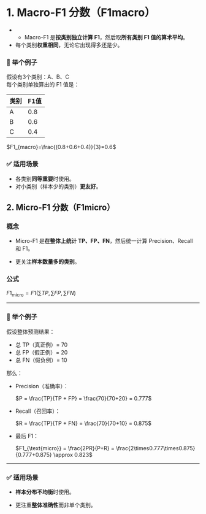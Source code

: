 # 1. **Macro-F1 分数（F1macro）**

- - Macro-F1 是**按类别独立计算 F1**，然后取**所有类别 F1 值的算术平均**。
- 每个类别**权重相同**，无论它出现得多还是少。

### 🌟 举个例子

假设有3个类别：A、B、C  
每个类别单独算出的 F1 值是：

| 类别  | F1值 |
| --- | --- |
| A   | 0.8 |
| B   | 0.6 |
| C   | 0.4 

$F1_{macro}​=\frac{(0.8+0.6+0.4​)}{3}=0.6$

### ✅ 适用场景

- 各类别**同等重要**时使用。
- 对小类别（样本少的类别）**更友好**。

## 2. **Micro-F1 分数（F1micro）**

### 概念

- Micro-F1 是**在整体上统计 TP、FP、FN**，然后统一计算 Precision、Recall 和 F1。
    
- 更关注**样本数量多的类别**。
    

### 公式

$F1_{\text{micro}} = F1\left(\sum TP, \sum FP, \sum FN\right)$

---

### 🌟 举个例子

假设整体预测结果：

- 总 TP（真正例）= 70
- 总 FP（假正例）= 20
- 总 FN（假负例）= 10

那么：

- Precision（准确率）：
    
    $P = \frac{TP}{TP + FP} = \frac{70}{70+20} = 0.777$
- Recall（召回率）：
    
    $R = \frac{TP}{TP + FN} = \frac{70}{70+10} = 0.875$
- 最后 F1：
    
    $F1_{\text{micro}} = \frac{2PR}{P+R} = \frac{2\times0.777\times0.875}{0.777+0.875} \approx 0.823$

---

### ✅ 适用场景

- **样本分布不均衡**时使用。
    
- 更注重**整体准确性**而非单个类别。